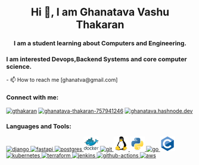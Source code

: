 <h1 align="center">Hi 👋, I am Ghanatava Vashu Thakaran</h1>
<h3 align="center">I am a student learning about Computers and Engineering.</h3>
<h3>I am interested Devops,Backend Systems and core computer science.</h3>
- 📫 How to reach me [ghanatva@gmail.com]

<h3 align="left">Connect with me:</h3>
<p align="left">
<a href="https://twitter.com/gthakaran" target="blank"><img align="center" src="https://raw.githubusercontent.com/rahuldkjain/github-profile-readme-generator/master/src/images/icons/Social/twitter.svg" alt="gthakaran" height="30" width="40" /></a>
<a href="https://linkedin.com/in/ghanatava-thakaran-757941246" target="blank"><img align="center" src="https://raw.githubusercontent.com/rahuldkjain/github-profile-readme-generator/master/src/images/icons/Social/linked-in-alt.svg" alt="ghanatava-thakaran-757941246" height="30" width="40" /></a>
<a href="https://ghanatava.hashnode.dev" target="blank"><img align="center" src="https://imgs.search.brave.com/Oq7Buf2WJ_m56ht5kUlWtH0U8cWYpLxboDnkcBxgpEY/rs:fit:500:0:0/g:ce/aHR0cHM6Ly91cGxv/YWQud2lraW1lZGlh/Lm9yZy93aWtpcGVk/aWEvY29tbW9ucy8w/LzA2L0hhc2hub2Rl/X2ljb24uc3Zn.svg" alt="ghanatava.hashnode.dev" height="30" width="40" /></a>
</p>

<h3 align="left">Languages and Tools:</h3>
<p align="left"> <a href="https://www.djangoproject.com/" target="_blank" rel="noreferrer"> <img src="https://cdn.worldvectorlogo.com/logos/django.svg" alt="django" width="40" height="40"/> </a> <a href="https://fastapi.tiangolo.com/" target="_blank" rel="noreferrer"> <img src="https://imgs.search.brave.com/DCBT4pGvoQPhLti8Y_uYizNbHYKjXyO99y1wEeyEH2s/rs:fit:500:0:0/g:ce/aHR0cHM6Ly9jZG4u/d29ybGR2ZWN0b3Js/b2dvLmNvbS9sb2dv/cy9mYXN0YXBpLTEu/c3Zn.svg" alt="fastapi" width="40" height="40"/> </a><a href="https://www.postgresql.org/" target="_blank" rel="noreferrer"> <img src="https://imgs.search.brave.com/myUbVKwXsQnihE4I8aSw9Rqt6j_sM_gcf53EqHW42kk/rs:fit:500:0:0/g:ce/aHR0cHM6Ly91cGxv/YWQud2lraW1lZGlh/Lm9yZy93aWtpcGVk/aWEvY29tbW9ucy8y/LzI5L1Bvc3RncmVz/cWxfZWxlcGhhbnQu/c3Zn.svg" alt="postgres" width="40" height="40"/> </a><a href="https://www.docker.com/" target="_blank" rel="noreferrer"> <img src="https://raw.githubusercontent.com/devicons/devicon/master/icons/docker/docker-original-wordmark.svg" alt="docker" width="40" height="40"/> </a> <a href="https://git-scm.com/" target="_blank" rel="noreferrer"> <img src="https://www.vectorlogo.zone/logos/git-scm/git-scm-icon.svg" alt="git" width="40" height="40"/> 
<a href="https://www.linux.org/" target="_blank" rel="noreferrer"> <img src="https://raw.githubusercontent.com/devicons/devicon/master/icons/linux/linux-original.svg" alt="linux" width="40" height="40"/> </a> <a href="https://www.python.org" target="_blank" rel="noreferrer"> <img src="https://raw.githubusercontent.com/devicons/devicon/master/icons/python/python-original.svg" alt="python" width="40" height="40"/> </a> 
 <a href="https://go.dev/" target="_blank" rel="noreferrer"> <img src="https://imgs.search.brave.com/yx2aQ9dA-Jkvmk2mzXFEuU9L9l359ha3S4dz9IF39NI/rs:fit:500:0:0/g:ce/aHR0cHM6Ly9jZG4u/d29ybGR2ZWN0b3Js/b2dvLmNvbS9sb2dv/cy9nb2xhbmctMS5z/dmc.svg" alt="go" width="40" height="40"/> </a> 
<a href="https://www.cprogramming.com/" target="_blank" rel="noreferrer"> <img src="https://raw.githubusercontent.com/devicons/devicon/master/icons/c/c-original.svg" alt="c" width="40" height="40"/> </a> <a href="https://kubernetes.io/" target="_blank" rel="noreferrer"> <img src="https://imgs.search.brave.com/Qq4BYJavDARLmGibvdBfnfAsW680hOsoITdFOhJANI0/rs:fit:500:0:0/g:ce/aHR0cHM6Ly91cGxv/YWQud2lraW1lZGlh/Lm9yZy93aWtpcGVk/aWEvY29tbW9ucy8z/LzM5L0t1YmVybmV0/ZXNfbG9nb193aXRo/b3V0X3dvcmttYXJr/LnN2Zw.svg" alt="kubernetes" width="40" height="40"/> </a><a href="https://www.terraform.io/" target="_blank" rel="noreferrer"> <img src="https://imgs.search.brave.com/tOjQoGIeNWsHREoPZSxsFsgSKGufiy8niFSfAi724dA/rs:fit:500:0:0/g:ce/aHR0cHM6Ly9yYXcu/Z2l0aHVidXNlcmNv/bnRlbnQuY29tL2dp/bGJhcmJhcmEvbG9n/b3MvbWFpbi9sb2dv/cy90ZXJyYWZvcm0t/aWNvbi5zdmc.svg" alt="terraform" width="40" height="40"/>
</a> <a href="https://www.jenkins.io/" target="_blank" rel="noreferrer"> <img src="https://imgs.search.brave.com/MqNPqUmWdZvWtVrJdELDyZNd_tHa0k0ftlWU6_WjiI4/rs:fit:500:0:0/g:ce/aHR0cHM6Ly91cGxv/YWQud2lraW1lZGlh/Lm9yZy93aWtpcGVk/aWEvY29tbW9ucy9l/L2U5L0plbmtpbnNf/bG9nby5zdmc.svg" alt="jenkins" width="40" height="40"/> </a>
</a> <a href="https://github.com/features/actions" target="_blank" rel="noreferrer"> <img src="https://imgs.search.brave.com/I1Q98oK06EQBqOghWvqzwTVsQdVkXxWe2OrQ2In84ZM/rs:fit:500:0:0/g:ce/aHR0cHM6Ly9pY29u/LmljZXBhbmVsLmlv/L1RlY2hub2xvZ3kv/c3ZnL0dpdEh1Yi1B/Y3Rpb25zLnN2Zw.svg" alt="github-actions" width="40" height="40"/> </a>
<a href="https://aws.amazon.com/" target="_blank" rel="noreferrer"> <img src="https://imgs.search.brave.com/O7b5erkV_tUhuBezMt0GU275j9zLtz6bwa-4vCxK340/rs:fit:500:0:0/g:ce/aHR0cHM6Ly9jZG4u/d29ybGR2ZWN0b3Js/b2dvLmNvbS9sb2dv/cy9hd3MtMi5zdmc.svg" alt="aws" width="40" height="40"/> </a>
</p>




